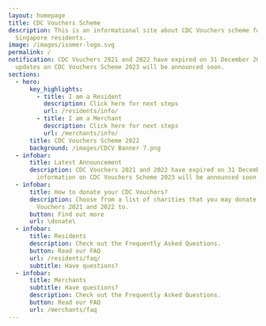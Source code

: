 ```yaml
---
layout: homepage
title: CDC Vouchers Scheme
description: This is an informational site about CDC Vouchers scheme for
  Singapore residents.
image: /images/isomer-logo.svg
permalink: /
notification: CDC Vouchers 2021 and 2022 have expired on 31 December 2022. More
  updates on CDC Vouchers Scheme 2023 will be announced soon.
sections:
  - hero:
      key_highlights:
        - title: I am a Resident
          description: Click here for next steps
          url: /residents/info/
        - title: I am a Merchant
          description: Click here for next steps
          url: /merchants/info/
      title: CDC Vouchers Scheme 2022
      background: /images/CDCV Banner 7.png
  - infobar:
      title: Latest Announcement
      description: CDC Vouchers 2021 and 2022 have expired on 31 December 2021. More
        information on CDC Vouchers Scheme 2023 will be announced soon.
  - infobar:
      title: How to donate your CDC Vouchers?
      description: Choose from a list of charities that you may donate your CDC
        Vouchers 2021 and 2022 to.
      button: Find out more
      url: \donate\
  - infobar:
      title: Residents
      description: Check out the Frequently Asked Questions.
      button: Read our FAQ
      url: /residents/faq/
      subtitle: Have questions?
  - infobar:
      title: Merchants
      subtitle: Have questions?
      description: Check out the Frequently Asked Questions.
      button: Read our FAQ
      url: /merchants/faq
---
```

